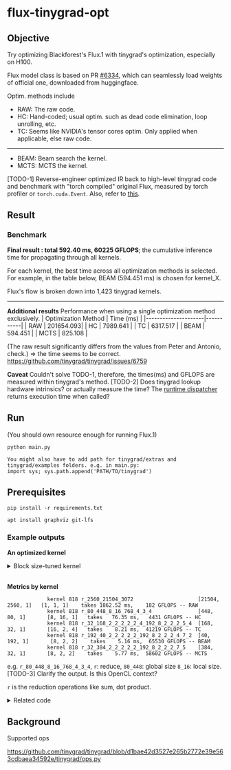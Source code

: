 # flux-tinygrad-opt

## Objective
Try optimizing Blackforest's Flux.1 with tinygrad's optimization, especially on H100.

Flux model class is based on PR [#6334](https://github.com/tinygrad/tinygrad/pull/6334), which can seamlessly load weights of official one, downloaded from huggingface.

Optim. methods include 
* RAW: The raw code.
* HC: Hand-coded; usual optim. such as dead code elimination, loop unrolling, etc. 
* TC: Seems like NVIDIA's tensor cores optim. Only applied when applicable, else raw code.
---
* BEAM: Beam search the kernel.
* MCTS: MCTS the kernel.

[TODO-1] Reverse-engineer optimized IR back to high-level tinygrad code and benchmark with "torch compiled" original Flux, measured by torch profiler or `torch.cuda.Event`.
Also, refer to [this](https://github.com/tinygrad/tinygrad/blob/master/docs/abstractions2.py).

## Result
### Benchmark
**Final result : total 592.40 ms,  60225 GFLOPS**; the cumulative inference time for propagating through all kernels.

For each kernel, the best time across all optimization methods is selected. For example, in the table below, BEAM (594.451 ms) is chosen for kernel_X.

Flux's flow is broken down into 1,423 tinygrad kernels.

---

**Additional results** Performance when using a single optimization method exclusively.
| Optimization Method | Time (ms) |
|---------------------|-----------|
| RAW                 | 201654.093|
| HC                  | 7989.641  |
| TC                  | 6317.517  |
| BEAM                | 594.451   |
| MCTS                | 825.108   |

(The raw result significantly differs from the values from Peter and Antonio, check.) => the time seems to be correct. https://github.com/tinygrad/tinygrad/issues/6759


**Caveat**
Couldn't solve TODO-1, therefore, the times(ms) and GFLOPS are measured within tinygrad's method.
[TODO-2] Does tinygrad lookup hardware intrinsics? or actually measure the time? The [runtime dispatcher](https://github.com/tinygrad/tinygrad/blob/4fc5a34fe794036d929217df9939acf9337ae46d/tinygrad/engine/realize.py#L85) returns execution time when called?


## Run
(You should own resource enough for running Flux.1)
```
python main.py

You might also have to add path for tinygrad/extras and tinygrad/examples folders. e.g. in main.py:
import sys; sys.path.append('PATH/TO/tinygrad')
```

## Prerequisites
```
pip install -r requirements.txt
```
```
apt install graphviz git-lfs
```

### Example outputs

**An optimized kernel**
<details>
<summary>Block size-tuned kernel</summary>

```
#define INFINITY (__int_as_float(0x7f800000))
#define NAN (__int_as_float(0x7fffffff))
extern "C" __global__ void __launch_bounds__(64) r_2048_4_16_16(float* data0, const float* data1) {
  __shared__ float temp1[64];
  int gidx0 = blockIdx.x; /* 2048 */
  int lidx0 = threadIdx.x; /* 4 */
  int lidx1 = threadIdx.y; /* 16 */
  int alu0 = (lidx0*16);
  float acc0 = 0.0f;
  for (int ridx0 = 0; ridx0 < 16; ridx0++) {
    float val0 = data1[(gidx0*1024)+(lidx0*256)+lidx1+(ridx0*16)];
    acc0 = (acc0+val0);
  }
  temp1[alu0+lidx1] = acc0;
  __syncthreads();
  if (((bool)(lidx1)!=1)) {
    float acc1 = 0.0f;
    for (int ridx1 = 0; ridx1 < 16; ridx1++) {
      float val1 = temp1[alu0+ridx1];
      acc1 = (acc1+val1);
    }
    data0[(gidx0*4)+lidx0] = acc1;
  }
}

#define INFINITY (__int_as_float(0x7f800000))
#define NAN (__int_as_float(0x7fffffff))
extern "C" __global__ void __launch_bounds__(128) r_16_256_2_64_4(float* data0, const float* data1, const float* data2) {
  __shared__ float temp1[128];
  int gidx0 = blockIdx.x; /* 256 */
  int gidx1 = blockIdx.y; /* 16 */
  int lidx0 = threadIdx.x; /* 2 */
  int lidx1 = threadIdx.y; /* 64 */
  int alu0 = (lidx0*64);
  float val0 = data2[(gidx1*2)+lidx0];
  float acc0 = 0.0f;
  for (int ridx0 = 0; ridx0 < 4; ridx0++) {
    float val1 = data1[(gidx1*131072)+(gidx0*256)+(lidx0*65536)+(lidx1*4)+ridx0];
    float alu1 = (val1+(val0*(-1.0f)));
    acc0 = (acc0+(alu1*alu1));
  }
  temp1[alu0+lidx1] = acc0;
  __syncthreads();
  if (((bool)(lidx1)!=1)) {
    float acc1 = 0.0f;
    for (int ridx1 = 0; ridx1 < 64; ridx1++) {
      float val2 = temp1[alu0+ridx1];
      acc1 = (acc1+val2);
    }
    data0[(gidx1*512)+gidx0+(lidx0*256)] = acc1;
  }
}
```
</details>

<br>

**Metrics by kernel**

                 kernel 818 r_2560_21504_3072                     [21504, 2560, 1]   [1, 1, 1]    takes 1862.52 ms,    182 GFLOPS -- RAW                                                                                                    
                 kernel 818 r_80_448_8_16_768_4_3_4               [448, 80, 1]       [8, 16, 1]   takes   76.35 ms,   4431 GFLOPS -- HC                                                                                                     
                 kernel 818 r_32_168_2_2_2_2_2_4_192_8_2_2_2_5_4  [168, 32, 1]       [16, 2, 4]   takes    8.21 ms,  41219 GFLOPS -- TC                                                                                                     
                 kernel 818 r_192_40_2_2_2_2_2_192_8_2_2_2_4_7_2  [40, 192, 1]       [8, 2, 2]    takes    5.16 ms,  65530 GFLOPS -- BEAM                                                                                                   
                 kernel 818 r_32_384_2_2_2_2_2_192_8_2_2_2_7_5    [384, 32, 1]       [8, 2, 2]    takes    5.77 ms,  58602 GFLOPS -- MCTS 
e.g. `r_80_448_8_16_768_4_3_4`, `r`: reduce, `80_448`: global size `8_16`: local size. [TODO-3] Clarify the output. Is this OpenCL context? 

`r` is the reduction operations like sum, dot product.

<details>
<summary>Related code</summary>

```python
@functools.cached_property
def name(self) -> str:
  # kernel name (before late upcast)
  name = ("r" if self.reduceop else ("C" if all(x.op in BUFFER_UOPS for x in self.ast.parents) else "E")) + \
               (f"{len(self.ast.src)}_" if len(self.ast.src) > 1 else "_") + \
               colored('_', 'BLACK').join([colored(str(x), c) for x,c in zip(self.full_shape, self.colors())])

  # name the function something unique
  Kernel.kernel_cnt[(function_name := to_function_name(name))] += 1
  suffix = f"{'n'+str(Kernel.kernel_cnt[function_name]-1)}" if Kernel.kernel_cnt[function_name] > 1 else ""
return name+colored(suffix, 'BLACK')
```
```python
print(f"                 kernel {i:2d} {lin.name+' '*(37-ansilen(lin.name))} {str(prg.global_size):18s} {str(prg.local_size):12s} takes {tm*1000:7.2f} ms, {gflops:6.0f} GFLOPS -- {colored(nm, 'green') if lin is sorted_choices[0][2] else nm}")
```
```python
 @property
  def global_dims(self) -> int: return self.first_reduce-self.local_dims

  # there's eight chunks of the shape
  # blue   -- global dims
  # cyan   -- local dims (warp ones first)
  #  *** self.first_reduce
  # green  -- reduce-local dims
  # white  -- reduce-late upcasted dim (self.upcast_in_mid_reduce_axes)
  # red    -- reduce loops
  #  *** self.upcasted
  # purple -- reduce upcasted
  # yellow -- normal upcasted dimensions
  def colors(self) -> List[str]:
    # first non local non reduce dims are global (blue)
    colors = ["blue"] * self.global_dims if not self.dont_use_locals else ["BLUE"] * self.global_dims
    # after global are local_dims; warp ones used in tensor cores must be closest to first_reduce (cyan)
    colors += ["cyan"] * self.local_dims
    # between first_reduce and first_reduce + group_for_reduces, they are either upcast mid reduce (white), or late upcasted (green)
    colors += ["white" if i in self.upcast_in_mid_reduce_axes else "green" for i in range(self.first_reduce, self.first_reduce + self.group_for_reduces)]  # noqa: E501
    # between first_reduce + group_for_reduces and upcasted, they are reduce (red)
    colors += ["red"] * (self.first_upcast - (self.first_reduce + self.group_for_reduces))
    # upcasted dimensions are reduce (magenta) or normal (yellow)
    colors += ["magenta" if self.full_shape[i] != self.sts[0].shape[i] else "yellow" for i in range(self.first_upcast, self.shape_len)]
    assert len(colors) == self.shape_len, "colors size mismatch"
    return colors
```
</details>

## Background

Supported ops

https://github.com/tinygrad/tinygrad/blob/d1bae42d3527e265b2772e39e563cdbaea34592e/tinygrad/ops.py
